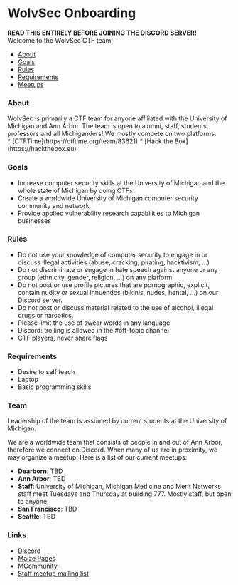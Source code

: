 # WolvSec Onboarding 
<b>READ THIS ENTIRELY BEFORE JOINING THE DISCORD SERVER!</b><br/>
Welcome to the WolvSec CTF team! 

* [About](#about)
* [Goals](#goals)
* [Rules](#rules)
* [Requirements](#req)
* [Meetups](#team)

<h3 id="about">About</h3>
WolvSec is primarily a CTF team for anyone affiliated with the University of Michigan and Ann Arbor. The team is open to alumni, staff, students, professors and all Michiganders! We mostly compete on two platforms:
<br/>
* [CTFTime](https://ctftime.org/team/83621)
* [Hack the Box](https://hackthebox.eu)

<h3 id="goals">Goals</h3>

* Increase computer security skills at the University of Michigan and the whole state of Michigan by doing CTFs
* Create a worldwide University of Michigan computer security community and network
* Provide applied vulnerability research capabilities to Michigan businesses

<h3 id="rules">Rules</h3>

* Do not use your knowledge of computer security to engage in or discuss illegal activities (abuse, cracking, pirating, hacktivism, ...)
* Do not discriminate or engage in hate speech against anyone or any group (ethnicity, gender, religion, ...) on any platform
* Do not post or use profile pictures that are pornographic, explicit, contain nudity or sexual innuendos (bikinis, nudes, hentai, ...) on our Discord server.
* Do not post or discuss material related to the use of alcohol, illegal drugs or narcotics.
* Please limit the use of swear words in any language
* Discord: trolling is allowed in the #off-topic channel
* CTF players, never share flags

<h3 id="req">Requirements</h3>

* Desire to self teach
* Laptop
* Basic programming skills

<h3 id="team">Team</h3>
Leadership of the team is assumed by current students at the University of Michigan.  

We are a worldwide team that consists of people in and out of Ann Arbor, therefore we connect on Discord. When many of us are in proximity, we may organize a meetup! Here is a list of our current meetups: 

* <b>Dearborn</b>: TBD
* <b>Ann Arbor</b>: TBD
* <b>Staff</b>: University of Michigan, Michigan Medicine and Merit Networks staff meet Tuesdays and Thursday at building 777. Mostly staff, but open to anyone.
* <b>San Francisco</b>: TBD
* <b>Seattle</b>: TBD

<h3 id="links">Links</h3>

* [Discord](https://discord.gg/KJjjzSr)
* [Maize Pages](https://maizepages.umich.edu/organization/wolverinesec)
* [MCommunity](https://mcommunity.umich.edu/#group:w01verines)
* [Staff meetup mailing list](https://mcommunity.umich.edu/#group:IA-MM-CTF)
